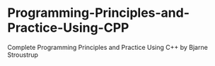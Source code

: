 # Programming-Principles-and-Practice-Using-CPP
Complete Programming Principles and Practice Using C++ by Bjarne Stroustrup
